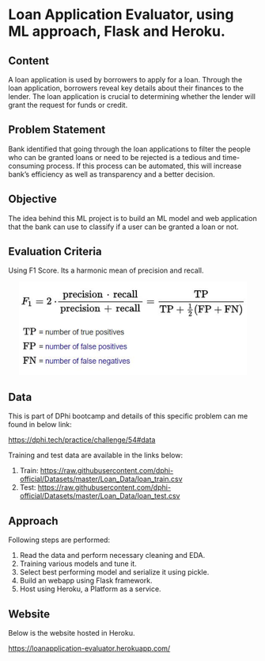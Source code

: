 # Loan Application Evaluator, using ML approach, Flask and Heroku.

## Content
A loan application is used by borrowers to apply for a loan. Through the loan application, borrowers reveal key details about their finances to the lender. The loan application is crucial to determining whether the lender will grant the request for funds or credit.

## Problem Statement
Bank identified that going through the loan applications to filter the people who can be granted loans or need to be rejected is a tedious and time-consuming process. If this process can be automated, this will increase bank’s efficiency as well as transparency and a better decision.

## Objective
The idea behind this ML project is to build an ML model and web application that the bank can use to classify if a user can be granted a loan or not.

## Evaluation Criteria
Using F1 Score. Its a harmonic mean of precision and recall. 

<p align="center">
  <img width="460" src="images/f1score.JPG">
</p>

## Data
This is part of DPhi bootcamp and details of this specific problem can me found in below link:
  
  https://dphi.tech/practice/challenge/54#data
  
Training and test data are available in the links below:

  1. Train: https://raw.githubusercontent.com/dphi-official/Datasets/master/Loan_Data/loan_train.csv
  2. Test:  https://raw.githubusercontent.com/dphi-official/Datasets/master/Loan_Data/loan_test.csv

## Approach
Following steps are performed:
1. Read the data and perform necessary cleaning and EDA.
2. Training various models and tune it.
3. Select best performing model and serialize it using pickle.
4. Build an webapp using Flask framework.
5. Host using Heroku, a Platform as a service.

## Website

Below is the website hosted in Heroku.

https://loanapplication-evaluator.herokuapp.com/


